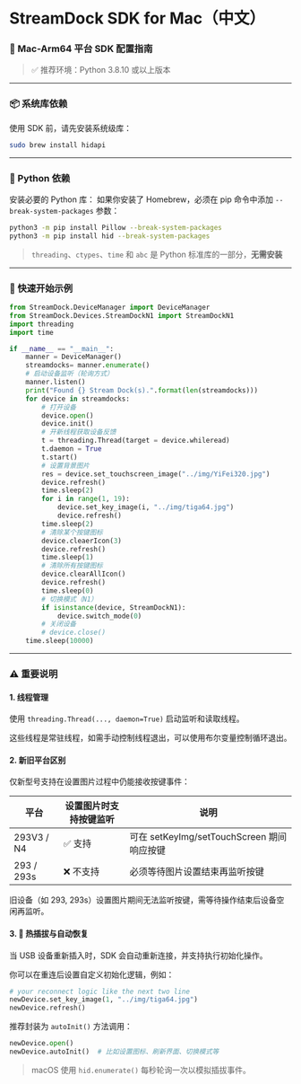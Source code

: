 # StreamDock SDK for Mac（中文）

### 🔧 Mac-Arm64 平台 SDK 配置指南

> ✅ 推荐环境：Python 3.8.10 或以上版本

---


### 📦 系统库依赖

使用 SDK 前，请先安装系统级库：

```bash
sudo brew install hidapi
```

---

### 🐍 Python 依赖

安装必要的 Python 库：
如果你安装了 Homebrew，必须在 pip 命令中添加 `--break-system-packages` 参数：

```bash
python3 -m pip install Pillow --break-system-packages
python3 -m pip install hid --break-system-packages
```

> `threading`、`ctypes`、`time` 和 `abc` 是 Python 标准库的一部分，**无需安装**

---

### 🚀 快速开始示例

```python
from StreamDock.DeviceManager import DeviceManager
from StreamDock.Devices.StreamDockN1 import StreamDockN1
import threading
import time

if __name__ == "__main__":
    manner = DeviceManager()
    streamdocks= manner.enumerate()
    # 启动设备监听（轮询方式）
    manner.listen()
    print("Found {} Stream Dock(s).".format(len(streamdocks)))
    for device in streamdocks:
        # 打开设备
        device.open()
        device.init()
        # 开新线程获取设备反馈
        t = threading.Thread(target = device.whileread)
        t.daemon = True
        t.start()
        # 设置背景图片
        res = device.set_touchscreen_image("../img/YiFei320.jpg")
        device.refresh()
        time.sleep(2)
        for i in range(1, 19):
            device.set_key_image(i, "../img/tiga64.jpg")
            device.refresh()
        time.sleep(2)
        # 清除某个按键图标
        device.cleaerIcon(3)
        device.refresh()
        time.sleep(1)
        # 清除所有按键图标
        device.clearAllIcon()
        device.refresh()
        time.sleep(0)
        # 切换模式（N1）
        if isinstance(device, StreamDockN1):
            device.switch_mode(0)
        # 关闭设备
        # device.close()
    time.sleep(10000)
```

---

### ⚠️ 重要说明

#### 1. 线程管理

使用 `threading.Thread(..., daemon=True)` 启动监听和读取线程。

这些线程是常驻线程，如需手动控制线程退出，可以使用布尔变量控制循环退出。

#### 2. 新旧平台区别

仅新型号支持在设置图片过程中仍能接收按键事件：

| 平台       | 设置图片时支持按键监听 | 说明                            |
|------------|------------------------|---------------------------------|
| 293V3 / N4 | ✅ 支持                | 可在 setKeyImg/setTouchScreen 期间响应按键 |
| 293 / 293s | ❌ 不支持              | 必须等待图片设置结束再监听按键 |

旧设备（如 293, 293s）设置图片期间无法监听按键，需等待操作结束后设备空闲再监听。

#### 3. 🔌 热插拔与自动恢复

当 USB 设备重新插入时，SDK 会自动重新连接，并支持执行初始化操作。

你可以在重连后设置自定义初始化逻辑，例如：

```python
# your reconnect logic like the next two line
newDevice.set_key_image(1, "../img/tiga64.jpg")
newDevice.refresh()
```

推荐封装为 `autoInit()` 方法调用：

```python
newDevice.open()
newDevice.autoInit()  # 比如设置图标、刷新界面、切换模式等
```

> macOS 使用 `hid.enumerate()` 每秒轮询一次以模拟插拔事件。
